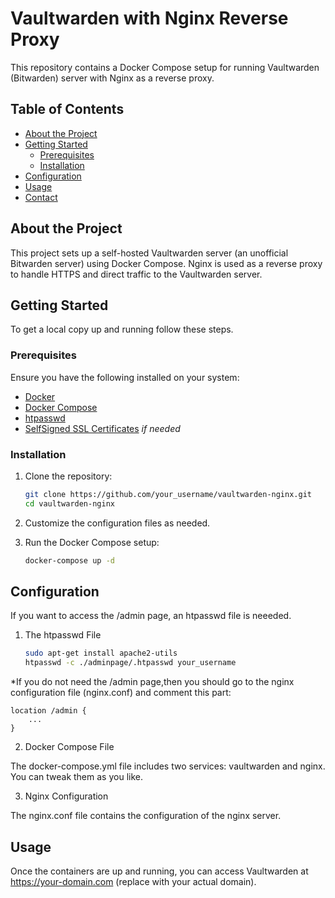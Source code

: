 # Vaultwarden with Nginx Reverse Proxy

This repository contains a Docker Compose setup for running Vaultwarden (Bitwarden) server with Nginx as a reverse proxy.

## Table of Contents

- [About the Project](#about-the-project)
- [Getting Started](#getting-started)
  - [Prerequisites](#prerequisites)
  - [Installation](#installation)
- [Configuration](#configuration)
- [Usage](#usage)
- [Contact](#contact)

## About the Project

This project sets up a self-hosted Vaultwarden server (an unofficial Bitwarden server) using Docker Compose. Nginx is used as a reverse proxy to handle HTTPS and direct traffic to the Vaultwarden server.

## Getting Started

To get a local copy up and running follow these steps.

### Prerequisites

Ensure you have the following installed on your system:
- [Docker](https://www.docker.com/get-started)
- [Docker Compose](https://docs.docker.com/compose/install/)
- [htpasswd](https://httpd.apache.org/docs/2.4/programs/htpasswd.html)
- [SelfSigned SSL Certificates](https://www.digitalocean.com/community/tutorials/how-to-create-a-self-signed-ssl-certificate-for-nginx-in-ubuntu-16-04) *if needed*

### Installation

1. Clone the repository:
   ```sh
   git clone https://github.com/your_username/vaultwarden-nginx.git
   cd vaultwarden-nginx

2. Customize the configuration files as needed.

3. Run the Docker Compose setup:
   ```sh
   docker-compose up -d

## Configuration
If you want to access the /admin page, an htpasswd file is neeeded.
1. The htpasswd File
   ```sh
   sudo apt-get install apache2-utils
   htpasswd -c ./adminpage/.htpasswd your_username

*If you do not need the /admin page,then you should go to the nginx configuration file (nginx.conf) and comment this part:

    location /admin {
        ...
    }

2. Docker Compose File

The docker-compose.yml file includes two services: vaultwarden and nginx. You can tweak them as you like.

3.  Nginx Configuration

The nginx.conf file contains the configuration of the nginx server.

## Usage
Once the containers are up and running, you can access Vaultwarden at https://your-domain.com (replace with your actual domain).

